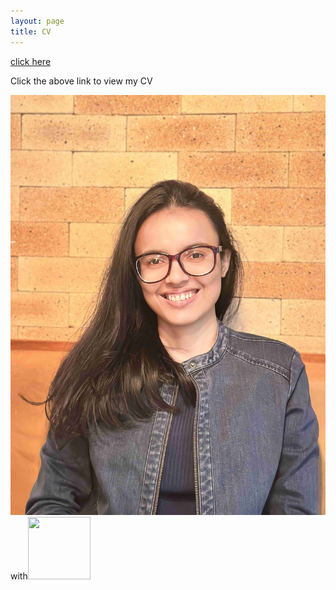 ```yaml
---
layout: page
title: CV
---
```



[click here](https://maumitabhaumik.github.io/Bhaumik_CV__2023.pdf)

Click the above link to view my CV

![Hyderabad](CV_photo.jpg)with<img src="https://your-image-url.type" width="100" height="100">
